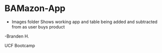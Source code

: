 # BAMazon-App


- Images folder
Shows working app and table being added and subtracted from as user buys product

-Branden H.


UCF Bootcamp
